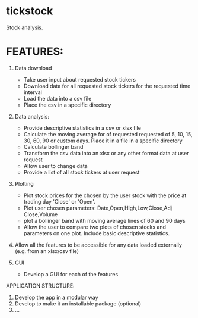 # tickstock
Stock analysis.



# FEATURES:
1. Data download
    - Take user input about requested stock tickers
    - Download data for all requested stock tickers for the requested time interval
    - Load the data into a csv file
    - Place the csv in a specific directory

2. Data analysis:
    - Provide descriptive statistics in a csv or xlsx file
    - Calculate the moving average for of requested requested of 5, 10, 15, 30, 60, 90 or custom days. Place it in a file in a specific directory
    - Calculate bollinger band
    - Transform the csv data into an xlsx or any other format data at user request
    - Allow user to change data
    - Provide a list of all stock tickers at user request

3. Plotting
    - Plot stock prices for the chosen by the user stock with the price at trading day 'Close' or 'Open'.
    - Plot user chosen parameters: Date,Open,High,Low,Close,Adj Close,Volume
    - plot a bollinger band with moving average lines of 60 and 90 days
    - Allow the user to compare two plots of chosen stocks and parameters on one plot. Include basic descriptive statistics.

4. Allow all the features to be accessible for any data loaded externally (e.g. from an xlsx/csv file)

5. GUI
    - Develop a GUI for each of the features


APPLICATION STRUCTURE:
1. Develop the app in a modular way
2. Develop to make it an installable package (optional)
3. ...

